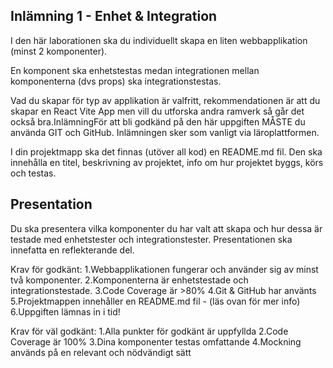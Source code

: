## Inlämning 1 - Enhet & Integration 

I den här laborationen ska du individuellt skapa en liten webbapplikation (minst 2 komponenter). 

En komponent ska enhetstestas medan integrationen mellan komponenterna (dvs props) ska integrationstestas. 

Vad du skapar för typ av applikation är valfritt, rekommendationen är att du skapar en React Vite App men vill du utforska andra ramverk så går det också bra.InlämningFör att bli godkänd på den här uppgiften MÅSTE du använda GIT och GitHub. Inlämningen sker som vanligt via läroplattformen. 

I din projektmapp ska det finnas (utöver all kod) en README.md fil. Den ska innehålla en titel, beskrivning av projektet, info om hur projektet byggs, körs och testas.

## Presentation

Du ska presentera vilka komponenter du har valt att skapa och hur dessa är testade med enhetstester och integrationstester. 
Presentationen ska innefatta en reflekterande del. 

Krav för godkänt:
1.Webbapplikationen fungerar och använder sig av minst två komponenter.
2.Komponenterna är enhetstestade och integrationstestade.
3.Code Coverage är >80%
4.Git & GitHub har använts
5.Projektmappen innehåller en README.md fil - (läs ovan för mer info)
6.Uppgiften lämnas in i tid!

Krav för väl godkänt:
1.Alla punkter för godkänt är uppfyllda
2.Code Coverage är 100%
3.Dina komponenter testas omfattande
4.Mockning används på en relevant och nödvändigt sätt